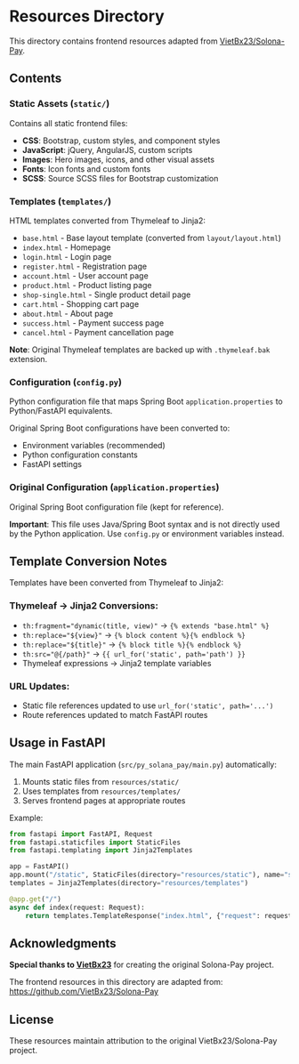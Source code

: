 # Resources Directory

This directory contains frontend resources adapted from [VietBx23/Solona-Pay](https://github.com/VietBx23/Solona-Pay).

## Contents

### Static Assets (`static/`)
Contains all static frontend files:
- **CSS**: Bootstrap, custom styles, and component styles
- **JavaScript**: jQuery, AngularJS, custom scripts
- **Images**: Hero images, icons, and other visual assets
- **Fonts**: Icon fonts and custom fonts
- **SCSS**: Source SCSS files for Bootstrap customization

### Templates (`templates/`)
HTML templates converted from Thymeleaf to Jinja2:
- `base.html` - Base layout template (converted from `layout/layout.html`)
- `index.html` - Homepage
- `login.html` - Login page
- `register.html` - Registration page
- `account.html` - User account page
- `product.html` - Product listing page
- `shop-single.html` - Single product detail page
- `cart.html` - Shopping cart page
- `about.html` - About page
- `success.html` - Payment success page
- `cancel.html` - Payment cancellation page

**Note**: Original Thymeleaf templates are backed up with `.thymeleaf.bak` extension.

### Configuration (`config.py`)
Python configuration file that maps Spring Boot `application.properties` to Python/FastAPI equivalents.

Original Spring Boot configurations have been converted to:
- Environment variables (recommended)
- Python configuration constants
- FastAPI settings

### Original Configuration (`application.properties`)
Original Spring Boot configuration file (kept for reference).

**Important**: This file uses Java/Spring Boot syntax and is not directly used by the Python application.
Use `config.py` or environment variables instead.

## Template Conversion Notes

Templates have been converted from Thymeleaf to Jinja2:

### Thymeleaf → Jinja2 Conversions:
- `th:fragment="dynamic(title, view)"` → `{% extends "base.html" %}`
- `th:replace="${view}"` → `{% block content %}{% endblock %}`
- `th:replace="${title}"` → `{% block title %}{% endblock %}`
- `th:src="@{/path}"` → `{{ url_for('static', path='path') }}`
- Thymeleaf expressions → Jinja2 template variables

### URL Updates:
- Static file references updated to use `url_for('static', path='...')`
- Route references updated to match FastAPI routes

## Usage in FastAPI

The main FastAPI application (`src/py_solana_pay/main.py`) automatically:
1. Mounts static files from `resources/static/`
2. Uses templates from `resources/templates/`
3. Serves frontend pages at appropriate routes

Example:
```python
from fastapi import FastAPI, Request
from fastapi.staticfiles import StaticFiles
from fastapi.templating import Jinja2Templates

app = FastAPI()
app.mount("/static", StaticFiles(directory="resources/static"), name="static")
templates = Jinja2Templates(directory="resources/templates")

@app.get("/")
async def index(request: Request):
    return templates.TemplateResponse("index.html", {"request": request})
```

## Acknowledgments

**Special thanks to [VietBx23](https://github.com/VietBx23)** for creating the original Solona-Pay project.

The frontend resources in this directory are adapted from:
https://github.com/VietBx23/Solona-Pay

## License

These resources maintain attribution to the original VietBx23/Solona-Pay project.